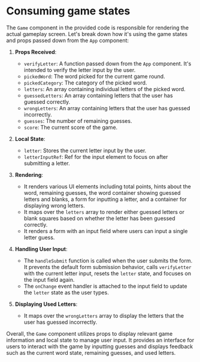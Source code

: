 # Consuming game states

The `Game` component in the provided code is responsible for rendering the actual gameplay screen. Let's break down how it's using the game states and props passed down from the `App` component:

1. **Props Received**:
   - `verifyLetter`: A function passed down from the `App` component. It's intended to verify the letter input by the user.
   - `pickedWord`: The word picked for the current game round.
   - `pickedCategory`: The category of the picked word.
   - `letters`: An array containing individual letters of the picked word.
   - `guessedLetters`: An array containing letters that the user has guessed correctly.
   - `wrongLetters`: An array containing letters that the user has guessed incorrectly.
   - `guesses`: The number of remaining guesses.
   - `score`: The current score of the game.

2. **Local State**:
   - `letter`: Stores the current letter input by the user.
   - `letterInputRef`: Ref for the input element to focus on after submitting a letter.

3. **Rendering**:
   - It renders various UI elements including total points, hints about the word, remaining guesses, the word container showing guessed letters and blanks, a form for inputting a letter, and a container for displaying wrong letters.
   - It maps over the `letters` array to render either guessed letters or blank squares based on whether the letter has been guessed correctly.
   - It renders a form with an input field where users can input a single letter guess.

4. **Handling User Input**:
   - The `handleSubmit` function is called when the user submits the form. It prevents the default form submission behavior, calls `verifyLetter` with the current letter input, resets the `letter` state, and focuses on the input field again.
   - The `onChange` event handler is attached to the input field to update the `letter` state as the user types.

5. **Displaying Used Letters**:
   - It maps over the `wrongLetters` array to display the letters that the user has guessed incorrectly.

Overall, the `Game` component utilizes props to display relevant game information and local state to manage user input. It provides an interface for users to interact with the game by inputting guesses and displays feedback such as the current word state, remaining guesses, and used letters.